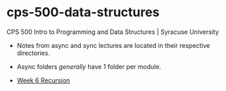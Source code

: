 # cps-500-data-structures
CPS 500 Intro to Programming and Data Structures | Syracuse University

- Notes from async and sync lectures are located in their respective directories.
- Async folders *generally* have 1 folder per module.

- [Week 6 Recursion](#week-6-recursion)
